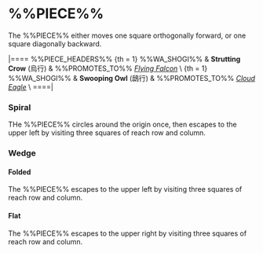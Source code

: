 # %%PIECE%%

The %%PIECE%% either moves one square orthogonally forward, or
one square diagonally backward.

|====
%%PIECE_HEADERS%%
{th = 1}  %%WA_SHOGI%%
       &  **Strutting Crow** (&#x70CF;&#x884C;)
       &  %%PROMOTES_TO%% [*Flying Falcon*](flying_falcon.html) \\
{th = 1}  %%WA_SHOGI%%
       &  **Swooping Owl** (&#x9D1F;&#x884C;)
       &  %%PROMOTES_TO%% [*Cloud Eagle*](cloud_eagle.html) \\
====|

### Spiral

THe %%PIECE%% circles around the origin once, then escapes to the
upper left by visiting three squares of reach row and column.

### Wedge

#### Folded

The %%PIECE%% escapes to the upper left by visiting three squares of reach
row and column.

#### Flat

The %%PIECE%% escapes to the upper right by visiting three squares of reach
row and column.
